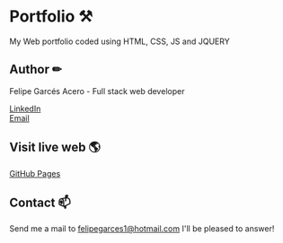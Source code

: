 # Portfolio ⚒
My Web portfolio coded using HTML, CSS, JS and JQUERY 

## Author ✏
Felipe Garcés Acero - Full stack web developer

[LinkedIn](https://www.linkedin.com/in/felipe-garc%C3%A9s-acero-67152241/)<br/>
[Email](mailto:felipegarces1@hotmail.com)

## Visit live web 🌎

<a href=https://fgarcesa.github.io/Portfolio/ target="_BLANK">GitHub Pages<a/>

## Contact 📫

Send me a mail to felipegarces1@hotmail.com I'll be pleased to answer!


